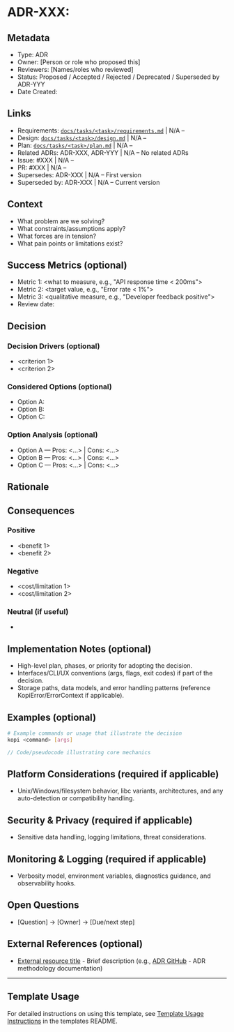 # ADR-XXX: <Concise Decision Title>

## Metadata
- Type: ADR
- Owner: [Person or role who proposed this]
- Reviewers: [Names/roles who reviewed]
- Status: Proposed / Accepted / Rejected / Deprecated / Superseded by ADR-YYY
  <!-- Proposed: Under discussion | Accepted: Approved and to be implemented | Rejected: Considered but not approved | Deprecated: No longer recommended | Superseded: Replaced by another ADR -->
- Date Created: <YYYY-MM-DD>

## Links
<!-- Internal project artifacts only. The Links section is mandatory for traceability. If a link does not apply, use "N/A – <reason>". -->
- Requirements: [`docs/tasks/<task>/requirements.md`](../tasks/<task>/requirements.md) | N/A – <reason>
- Design: [`docs/tasks/<task>/design.md`](../tasks/<task>/design.md) | N/A – <reason>
- Plan: [`docs/tasks/<task>/plan.md`](../tasks/<task>/plan.md) | N/A – <reason>
- Related ADRs: ADR-XXX, ADR-YYY | N/A – No related ADRs
- Issue: #XXX | N/A – <reason>
- PR: #XXX | N/A – <reason>
- Supersedes: ADR-XXX | N/A – First version
- Superseded by: ADR-XXX | N/A – Current version

## Context
<!-- What problem or architecturally significant requirement motivates this decision? Include constraints, assumptions, scope boundaries, and prior art. Keep value-neutral and explicit. -->
- What problem are we solving?
- What constraints/assumptions apply?
- What forces are in tension?
- What pain points or limitations exist?

## Success Metrics (optional)
<!-- Define measurable criteria to evaluate if this decision was successful -->
- Metric 1: <what to measure, e.g., "API response time < 200ms">
- Metric 2: <target value, e.g., "Error rate < 1%">
- Metric 3: <qualitative measure, e.g., "Developer feedback positive">
- Review date: <YYYY-MM-DD when to evaluate>

## Decision
<!-- State the decision clearly in active voice. Start with "We will..." or "We have decided to..." and describe the core rules, policies, or structures chosen. Include short examples if clarifying. -->

### Decision Drivers (optional)
- <criterion 1>
- <criterion 2>

### Considered Options (optional)
- Option A: <name>
- Option B: <name>
- Option C: <name>

### Option Analysis (optional)
- Option A — Pros: <…> | Cons: <…>
- Option B — Pros: <…> | Cons: <…>
- Option C — Pros: <…> | Cons: <…>

## Rationale
<!-- Explain why this decision was made. Tie back to drivers and context. Be explicit about trade-offs and why alternatives were not chosen. -->

## Consequences
### Positive
- <benefit 1>
- <benefit 2>

### Negative
- <cost/limitation 1>
- <cost/limitation 2>

### Neutral (if useful)
- <neutral effect or caveat>

## Implementation Notes (optional)
- High-level plan, phases, or priority for adopting the decision.
- Interfaces/CLI/UX conventions (args, flags, exit codes) if part of the decision.
- Storage paths, data models, and error handling patterns (reference KopiError/ErrorContext if applicable).

## Examples (optional)
```bash
# Example commands or usage that illustrate the decision
kopi <command> [args]
```
```rust
// Code/pseudocode illustrating core mechanics
```

## Platform Considerations (required if applicable)
- Unix/Windows/filesystem behavior, libc variants, architectures, and any auto-detection or compatibility handling.

## Security & Privacy (required if applicable)
- Sensitive data handling, logging limitations, threat considerations.

## Monitoring & Logging (required if applicable)
- Verbosity model, environment variables, diagnostics guidance, and observability hooks.

## Open Questions
<!-- Questions that arose during decision-making but don't block the decision -->
- [Question] → [Owner] → [Due/next step]

## External References (optional)
<!-- External standards, specifications, articles, or documentation only -->
- [External resource title](URL) - Brief description (e.g., [ADR GitHub](https://adr.github.io/) - ADR methodology documentation)

---

## Template Usage

For detailed instructions on using this template, see [Template Usage Instructions](README.md#adr-templates-adrmd-and-adr-litemd) in the templates README.
